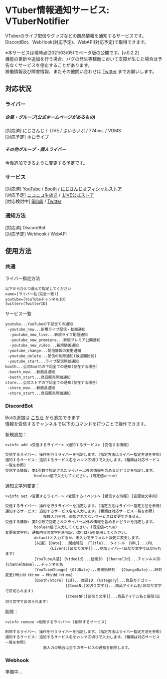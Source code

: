 # VTuber情報通知サービス: VTuberNotifier
VTuberのライブ配信やグッズなどの商品情報を通知するサービスです。    
DiscordBot、WebHook(対応予定)、WebAPI(対応予定)で取得できます。
  
※本サービスは現時点(2021/03/05)でベータ版の公開です。[v.0.2.2]  
  機能の更新や追加を行う場合、バグの発生等稼働において支障が生じた場合は予告なくサービスを停止することがあります。    
  稼働情報及び障害情報、またその他問い合わせは [Twitter](https://www.twitter.com/chromeru0312) までお願いします。

## 対応状況
### ライバー
##### 企業・グループ(公式ホームページがあるもの)
[対応済] にじさんじ / .LIVE / ぶいらいぶ / 774inc. / VOMS  
[対応予定] ホロライブ
##### その他グループ・個人ライバー
今後追加できるように変更する予定です。  
### サービス  
[対応済] [YouTube](https://www.youtube.com/) / [Booth](https://booth.pm/) / [にじさんじオフィシャルストア](https://shop.nijisanji.jp/)  
[対応予定] [ニコニコ生放送](https://live.nicovideo.jp/) / [.LIVE公式ストア](https://4693.live/)  
[対応検討中] [Bilibili](https://www.bilibili.com/) / [Twitter](https://twitter.com/)  
### 通知方法  
[対応済] DiscordBot  
[対応予定] Webhook / WebAPI  

## 使用方法
### 共通
ライバー指定方法
```
以下からひとつ選んで指定してください
name=[ライバー名(完全一致)]  
youtube=[YouTubeチャンネルID]  
twitter=[TwitterID]  
```

サービス一覧
```
youtube...YouTubeの下記全ての通知 
 -youtube_new...新規ライブ配信・動画通知  
  -youtube_new_live...新規ライブ配信通知
  -youtube_new_premiere...新規プレミア公開通知
  -youtube_new_video...新規動画通知
 -youtube_change...配信情報の変更通知  
 -youtube_delete...配信の削除通知(放送開始前) 
 -youtube_start...ライブ配信開始通知  
booth...公式Boothの下記全ての通知(存在する場合)  
 -booth_new...新商品通知  
 -booth_start...商品販売開始通知
store...公式ストアの下記全ての通知(存在する場合)  
 -store_new...新商品通知  
 -store_start...商品販売開始通知
```
### DiscordBot
Botの追加は [こちら](https://discord.com/api/oauth2/authorize?client_id=799182985600958494&permissions=133184&scope=bot) から追加できます    
情報を受信するチャンネルで以下のコマンドを打つことで操作できます。

新規追加：
```
>vinfo add <受信するライバー> <通知するサービス> [受信する情報]  
  
受信するライバー: 操作を行うライバーを指定します。(指定方法はライバー指定方法を参照)  
通知するサービス: 追加するサービス名をカンマ区切りで入力します。(種類は対応サービス一覧を参照)
受信する情報: 第1引数で指定されたライバー以外の情報を含めるかどうかを指定します。
             boolean値で入力してください。(既定値=true)
```

通知文字列変更：
```
>vinfo set <変更するライバー> <変更するイベント> [受信する情報] [変更後文字列]  
  
受信するライバー: 操作を行うライバーを指定します。(指定方法はライバー指定方法を参照)  
通知するサービス: 追加するサービス名を入力します。(種類は対応サービス一覧を参照)
                 複数入力不可、追加されてないサービスは変更できません。
受信する情報: 第1引数で指定されたライバー以外の情報を含めるかどうかを指定します。
             boolean値で入力してください。(既定値=true)
変更後文字列: 通知内容の文字列を指定、改行は\nを使用してください。 
             defaultと入力するか、未入力でデフォルト設定に変更します。
             [共通] {Date}...開始時刻  {Title}...タイトル　{URL}...URL
                    {Livers:[区切り文字]}...参加ライバー(区切り文字で区切られます)
             [YouTube共通] {VideoId}...動画ID　{ChannelId}...チャンネルID　{ChannelName}...チャンネル名
             [YouTubeChange] {OldDate}...旧開始時刻　 {ChangeDate}...時刻変更(MM/dd HH:mm → MM/dd HH:mm)
             [Booth/Store] {Id}...商品ID　{Category}...商品カテゴリー
                           {ItemsN:[区切り文字]}...商品アイテム名(区切り文字で区切られます)
                           {ItemsNP:[区切り文字]}...商品アイテム名と値段(区切り文字で区切られます)
```

削除：
```
>vinfo remove <削除するライバー> [削除するサービス]   
  
削除するライバー: 操作を行うライバーを指定します。(指定方法はライバー指定方法を参照)
通知するサービス: 追加するサービス名をカンマ区切りで入力します。(種類は対応サービス一覧を参照)
                 無入力の場合は全てのサービスの通知を削除します。  
```

### Webhook
準備中...
